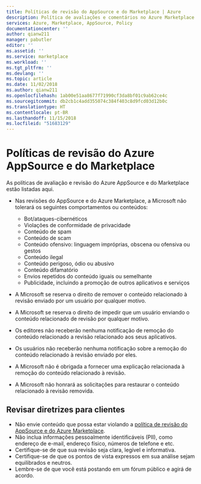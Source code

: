 ```yaml
---
title: Políticas de revisão do AppSource e do Marketplace | Azure
description: Política de avaliações e comentários no Azure Marketplace para editores de aplicativos e serviços.
services: Azure, Marketplace, AppSource, Policy
documentationcenter: ''
author: qianw211
manager: pabutler
editor: ''
ms.assetid: ''
ms.service: marketplace
ms.workload: ''
ms.tgt_pltfrm: ''
ms.devlang: ''
ms.topic: article
ms.date: 11/02/2018
ms.author: qianw211
ms.openlocfilehash: 1ab00e51aa8677f71990cf3da8bf01c9ab62ce4c
ms.sourcegitcommit: db2cb1c4add355074c384f403c8d9fcd03d12b0c
ms.translationtype: HT
ms.contentlocale: pt-BR
ms.lasthandoff: 11/15/2018
ms.locfileid: "51683129"
---
```

# <a name="azure-appsource-and-marketplace-review-policies"></a>Políticas de revisão do Azure AppSource e do Marketplace

As políticas de avaliação e revisão do Azure AppSource e do Marketplace estão listadas aqui.

* Nas revisões do AppSource e do Azure Marketplace, a Microsoft não tolerará os seguintes comportamentos ou conteúdos:
    * Bot/ataques-cibernéticos
    * Violações de conformidade de privacidade
    * Conteúdo de spam
    * Conteúdo de scam
    * Conteúdo ofensivo: linguagem impróprias, obscena ou ofensiva ou gestos
    * Conteúdo ilegal
    * Conteúdo perigoso, ódio ou abusivo
    * Conteúdo difamatório
    * Envios repetidos do conteúdo iguais ou semelhante
    * Publicidade, incluindo a promoção de outros aplicativos e serviços

* A Microsoft se reserva o direito de remover o conteúdo relacionado à revisão enviado por um usuário por qualquer motivo.
* A Microsoft se reserva o direito de impedir que um usuário enviando o conteúdo relacionado de revisão por qualquer motivo.
* Os editores não receberão nenhuma notificação de remoção do conteúdo relacionado a revisão relacionado aos seus aplicativos.
* Os usuários não receberão nenhuma notificação sobre a remoção do conteúdo relacionado à revisão enviado por eles.
* A Microsoft não é obrigada a fornecer uma explicação relacionada à remoção do conteúdo relacionado à revisão.
* A Microsoft não honrará as solicitações para restaurar o conteúdo relacionado à revisão removida.

## <a name="review-guidelines-for-customers"></a>Revisar diretrizes para clientes

* Não envie conteúdo que possa estar violando a [política de revisão do AppSource e do Azure Marketplace](./rating-review-policies.md).
* Não inclua informações pessoalmente identificáveis (PII), como endereço de e-mail, endereço físico, números de telefone e etc.
* Certifique-se de que sua revisão seja clara, legível e informativa.
* Certifique-se de que os pontos de vista expressos em sua análise sejam equilibrados e neutros.
* Lembre-se de que você está postando em um fórum público e agirá de acordo.

